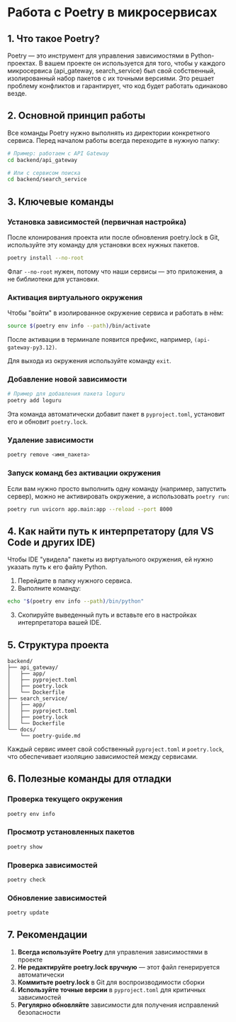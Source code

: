 # Работа с Poetry в микросервисах

## 1. Что такое Poetry?

Poetry — это инструмент для управления зависимостями в Python-проектах. В вашем проекте он используется для того, чтобы у каждого микросервиса (api_gateway, search_service) был свой собственный, изолированный набор пакетов с их точными версиями. Это решает проблему конфликтов и гарантирует, что код будет работать одинаково везде.

## 2. Основной принцип работы

Все команды Poetry нужно выполнять из директории конкретного сервиса. Перед началом работы всегда переходите в нужную папку:

```bash
# Пример: работаем с API Gateway
cd backend/api_gateway

# Или с сервисом поиска
cd backend/search_service
```

## 3. Ключевые команды

### Установка зависимостей (первичная настройка)

После клонирования проекта или после обновления poetry.lock в Git, используйте эту команду для установки всех нужных пакетов.

```bash
poetry install --no-root
```

Флаг `--no-root` нужен, потому что наши сервисы — это приложения, а не библиотеки для установки.

### Активация виртуального окружения

Чтобы "войти" в изолированное окружение сервиса и работать в нём:

```bash
source $(poetry env info --path)/bin/activate
```

После активации в терминале появится префикс, например, `(api-gateway-py3.12)`.

Для выхода из окружения используйте команду `exit`.

### Добавление новой зависимости

```bash
# Пример для добавления пакета loguru
poetry add loguru
```

Эта команда автоматически добавит пакет в `pyproject.toml`, установит его и обновит `poetry.lock`.

### Удаление зависимости

```bash
poetry remove <имя_пакета>
```

### Запуск команд без активации окружения

Если вам нужно просто выполнить одну команду (например, запустить сервер), можно не активировать окружение, а использовать `poetry run`:

```bash
poetry run uvicorn app.main:app --reload --port 8000
```

## 4. Как найти путь к интерпретатору (для VS Code и других IDE)

Чтобы IDE "увидела" пакеты из виртуального окружения, ей нужно указать путь к его файлу Python.

1. Перейдите в папку нужного сервиса.
2. Выполните команду:

```bash
echo "$(poetry env info --path)/bin/python"
```

3. Скопируйте выведенный путь и вставьте его в настройках интерпретатора вашей IDE.

## 5. Структура проекта

```
backend/
├── api_gateway/
│   ├── app/
│   ├── pyproject.toml
│   ├── poetry.lock
│   └── Dockerfile
├── search_service/
│   ├── app/
│   ├── pyproject.toml
│   ├── poetry.lock
│   └── Dockerfile
└── docs/
    └── poetry-guide.md
```

Каждый сервис имеет свой собственный `pyproject.toml` и `poetry.lock`, что обеспечивает изоляцию зависимостей между сервисами.

## 6. Полезные команды для отладки

### Проверка текущего окружения

```bash
poetry env info
```

### Просмотр установленных пакетов

```bash
poetry show
```

### Проверка зависимостей

```bash
poetry check
```

### Обновление зависимостей

```bash
poetry update
```

## 7. Рекомендации

1. **Всегда используйте Poetry** для управления зависимостями в проекте
2. **Не редактируйте poetry.lock вручную** — этот файл генерируется автоматически
3. **Коммитьте poetry.lock** в Git для воспроизводимости сборки
4. **Используйте точные версии** в `pyproject.toml` для критичных зависимостей
5. **Регулярно обновляйте** зависимости для получения исправлений безопасности
